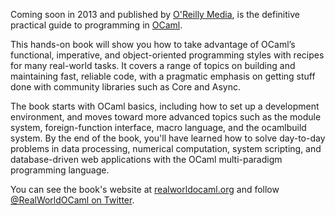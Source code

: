 Coming soon in 2013 and published by
[O'Reilly Media](http://shop.oreilly.com/product/0636920024743.do),
is the definitive practical guide to programming in
[OCaml](http://ocaml.org/).

This hands-on book will show you how to take advantage of OCaml’s
functional, imperative, and object-oriented programming styles with
recipes for many real-world tasks. It covers a range of topics on
building and maintaining fast, reliable code, with a pragmatic
emphasis on getting stuff done with community libraries such as Core
and Async.

The book starts with OCaml basics, including how to set up a
development environment, and moves toward more advanced topics such as
the module system, foreign-function interface, macro language, and the
ocamlbuild system. By the end of the book, you'll have learned how to
solve day-to-day problems in data processing, numerical computation,
system scripting, and database-driven web applications with the OCaml
multi-paradigm programming language.

You can see the book's website at
[realworldocaml.org](http://www.realworldocaml.org/) and follow
[@RealWorldOCaml on Twitter](http://twitter.com/RealWorldOCaml).
